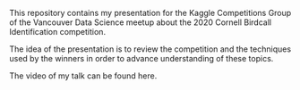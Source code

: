 This repository contains my presentation for the Kaggle Competitions Group of the Vancouver Data Science meetup about the 2020 Cornell Birdcall Identification competition.

The idea of the presentation is to review the competition and the techniques used by the winners in order to advance understanding of these topics.

The video of my talk can be found here.
